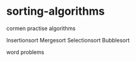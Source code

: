 # sorting-algorithms
cormen practise algorithms

Insertionsort
Mergesort
Selectionsort
Bubblesort

word problems
